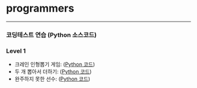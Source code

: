 # programmers
<hr>

### 코딩테스트 연습 (Python 소스코드)

### Level 1
  * 크레인 인형뽑기 게임: ([Python 코드](/Level1/64061.py))
  * 두 개 뽑아서 더하기: ([Python 코드](/Level1/68644.py))
  * 완주하지 못한 선수: ([Python 코드](/Level1/42576.py))
